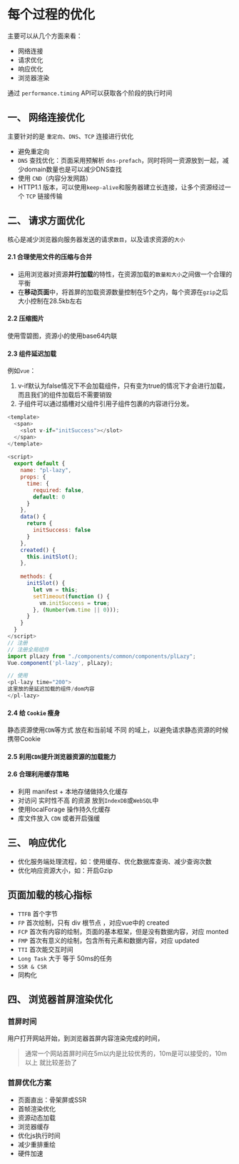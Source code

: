 # 每个过程的优化
主要可以从几个方面来看：
+ 网络连接
+ 请求优化
+ 响应优化
+ 浏览器渲染

通过 `performance.timing` API可以获取各个阶段的执行时间


## 一、 网络连接优化

主要针对的是 `重定向`、`DNS`、`TCP` 连接进行优化
+ 避免重定向
+ `DNS` 查找优化：页面采用预解析 `dns-prefach`，同时将同一资源放到一起，减少domain数量也是可以减少DNS查找
+ 使用 `CND`（内容分发网路）
+ HTTP1.1 版本，可以使用`keep-alive`和服务器建立长连接，让多个资源经过一个 `TCP` 链接传输

## 二、 请求方面优化

核心是减少浏览器向服务器发送的请求`数目`，以及请求资源的`大小`
#### 2.1 合理使用文件的压缩与合并
+ 运用浏览器对资源**并行加载**的特性，在资源加载的`数量和大小`之间做一个合理的平衡
+ 在**移动页面**中，将首屏的加载资源数量控制在5个之内，每个资源在`gzip`之后大小控制在28.5kb左右

#### 2.2 压缩图片
使用雪碧图，资源小的使用base64内联
#### 2.3 组件延迟加载
例如`vue`：
1. v-if默认为false情况下不会加载组件，只有变为true的情况下才会进行加载，而且我们的组件加载后不需要销毁
2. 子组件可以通过插槽对父组件引用子组件包裹的内容进行分发。
```js
<template>
  <span>
    <slot v-if="initSuccess"></slot>
  </span>
</template>
 
<script>
  export default {
    name: "pl-lazy",
    props: {
      time: {
        required: false,
        default: 0
      }
    },
    data() {
      return {
        initSuccess: false
      }
    },
    created() {
      this.initSlot();
    },
 
    methods: {
      initSlot() {
        let vm = this;
        setTimeout(function () {
          vm.initSuccess = true;
        }, (Number(vm.time || 0)));
      }
    }
  }
</script>
// 注册
// 注册全局组件
import plLazy from "./components/common/components/plLazy";
Vue.component('pl-lazy', plLazy);

// 使用
<pl-lazy time="200">
这里放的是延迟加载的组件/dom内容
</pl-lazy>
```

#### 2.4 给 `Cookie` 瘦身
静态资源使用`CDN`等方式 放在和当前域 不同 的域上，以避免请求静态资源的时候携带Cookie

#### 2.5 利用`CDN`提升浏览器资源的加载能力
#### 2.6 合理利用缓存策略
+ 利用 manifest + 本地存储做持久化缓存
+ 对访问 实时性不高 的资源 放到`IndexDB`或`WebSQL`中
+ 使用localForage 操作持久化缓存
+ 库文件放入 `CDN`  或者开启强缓

## 三、 响应优化
+ 优化服务端处理流程，如：使用缓存、优化数据库查询、减少查询次数
+ 优化响应资源大小，如：开启Gzip

## 页面加载的核心指标
+ `TTFB` 首个字节
+ `FP` 首次绘制，只有 div 根节点 ，对应vue中的 created
+ `FCP` 首次有内容的绘制，页面的基本框架，但是没有数据内容，对应 monted
+ `FMP` 首次有意义的绘制，包含所有元素和数据内容，对应 updated
+ `TTI` 首次能交互时间
+ `Long Task` 大于 等于 50ms的任务
+ `SSR & CSR` 
+ 同构化

## 四、 浏览器首屏渲染优化
### 首屏时间
用户打开网站开始，到浏览器首屏内容渲染完成的时间，
> 通常一个网站首屏时间在5m以内是比较优秀的，10m是可以接受的，10m以上 就比较差劲了
### 首屏优化方案
+ 页面直出：骨架屏或SSR
+ 首帧渲染优化
+ 资源动态加载
+ 浏览器缓存
+ 优化js执行时间
+ 减少重排重绘
+ 硬件加速

